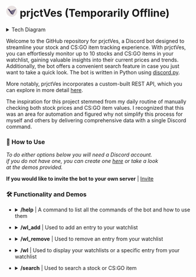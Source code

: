 # <img src="images/Logo-circle.png" alt="prjctVes Logo"  height="30"> prjctVes (Temporarily Offline)
<details>
  <summary>Tech Diagram</summary>
  <img src="images/prjctVes_diagram.png" alt="" height=100%>
</details>
                              
Welcome to the GitHub repository for prjctVes, a Discord bot designed to streamline your stock and CS:GO item tracking experience. With prjctVes, you can effortlessly monitor up to 10 stocks and CS:GO items in your watchlist, gaining valuable insights into their current prices and trends. Additionally, the bot offers a convenient search feature in case you just want to take a quick look. The bot is written in Python using [discord.py](https://pypi.org/project/discord.py/).

More notably, prjctVes incorporates a custom-built REST API, which you can explore in more detail [here](https://github.com/MaiTra10/prjctVes-API).

The inspiration for this project stemmed from my daily routine of manually checking both stock prices and CS:GO item values. I recognized that this was an area for automation and figured why not simplify this process for myself and others by delivering comprehensive data with a single Discord command.

### :thinking: How to Use

*To do either options below you will need a Discord account.<br>if you do not have one, you can create one [here](https://discord.com/register) or take a look<br>at the demos provided.*

**If you would like to invite the bot to your own server** | [Invite](https://discord.com/api/oauth2/authorize?client_id=1121275829448605726&permissions=277294345216&scope=bot)

### :hammer_and_wrench: Functionality and Demos

- <details>
  <summary><b>/help</b> | A command to list all the commands of the bot and how to use them</summary>
  <img src="images/gifs/help.gif" alt=""  height="450">
</details>

- <details>
  <summary><b>/wl_add</b> | Used to add an entry to your watchlist</summary>
  <p>
    <details>
      <summary><b>&emsp;Adding Stock and Duplicate Entry Error</b></summary>
      <img src="images/gifs/wl_add_and_error_stock.gif" alt=""  height="450">
    </details>
    <details>
      <summary><b>&emsp;Adding CS:GO Item and Duplicate Entry Error</b></summary>
      <img src="images/gifs/wl_add_and_error_steam.gif" alt=""  height="450">
    </details>
    <details>
      <summary><b>&emsp;Errors</b></summary>
        <p>
          <details>
            <summary><b>&emsp;&emsp;Invalid Stock/CS:GO Item</b></summary>
            <img src="images/gifs/wl_add_invalid.gif" alt=""  height="450">
          </details>
          <details>
            <summary><b>&emsp;&emsp;Watchlist Limit Reached</b></summary>
            <img src="images/gifs/wl_add_limit.gif" alt=""  height="450">
          </details>
        </p>
    </details>
  </p>
</details>

- <details>
  <summary><b>/wl_remove</b> | Used to remove an entry from your watchlist</summary>
  <p>
    <details>
      <summary><b>&emsp;Removing Stock/CS:GO Item</b></summary>
      <img src="images/gifs/wl_remove.gif" alt=""  height="450">
    </details>
    <details>
      <summary><b>&emsp;Errors</b></summary>
        <p>
          <details>
            <summary><b>&emsp;&emsp;Watchlist is Empty</b></summary>
            <img src="images/gifs/wl_remove_empty.gif" alt=""  height="450">
          </details>
          <details>
            <summary><b>&emsp;&emsp;Index is out of Range</b></summary>
            <img src="images/gifs/wl_remove_index.gif" alt=""  height="450">
          </details>
        </p>
    </details>
  </p>
</details>

- <details>
  <summary><b>/wl</b> | Used to display your watchlists or a specific entry from your watchlist</summary>
  <p>
    <details>
      <summary><b>&emsp;Show Specific Stock/CS:GO Item List</b></summary>
      <img src="images/gifs/wl_both_list.gif" alt=""  height="450">
    </details>
    <details>
      <summary><b>&emsp;Show Specific Stock/CS:GO Item Data</b></summary>
      <img src="images/gifs/wl_both.gif" alt=""  height="450">
    </details>
    <details>
      <summary><b>&emsp;Errors</b></summary>
        <p>
          <details>
            <summary><b>&emsp;&emsp;Watchlist is Empty</b></summary>
            <img src="images/gifs/wl_empty.gif" alt=""  height="450">
          </details>
          <details>
            <summary><b>&emsp;&emsp;Index is out of Range</b></summary>
            <img src="images/gifs/wl_index_error.gif" alt=""  height="450">
          </details>
          <details>
            <summary><b>&emsp;&emsp;User Entry Error</b></summary>
            <img src="images/gifs/wl_edge_case.gif" alt=""  height="450">
          </details>
        </p>
    </details>
  </p>
</details>

- <details>
  <summary><b>/search</b> | Used to search a stock or CS:GO item</summary>
  <p>
    <details>
      <summary><b>&emsp;Search Stock/CS:GO Item</b></summary>
      <img src="images/gifs/search_both.gif" alt=""  height="450">
    </details>
    <details>
      <summary><b>&emsp;Error</b></summary>
        <p>
          <details>
            <summary><b>&emsp;&emsp;Invalid Stock/CS:GO Item</b></summary>
            <img src="images/gifs/search_invalid.gif" alt=""  height="450">
          </details>
        </p>
    </details>
  </p>
</details>
